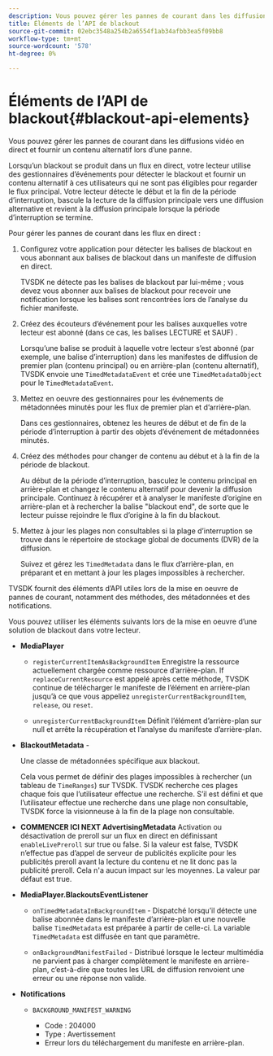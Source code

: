 ```yaml
---
description: Vous pouvez gérer les pannes de courant dans les diffusions vidéo en direct et fournir un contenu alternatif lors d’une panne.
title: Éléments de l’API de blackout
source-git-commit: 02ebc3548a254b2a6554f1ab34afbb3ea5f09bb8
workflow-type: tm+mt
source-wordcount: '578'
ht-degree: 0%

---
```


# Éléments de l’API de blackout{#blackout-api-elements}

Vous pouvez gérer les pannes de courant dans les diffusions vidéo en direct et fournir un contenu alternatif lors d’une panne.

Lorsqu’un blackout se produit dans un flux en direct, votre lecteur utilise des gestionnaires d’événements pour détecter le blackout et fournir un contenu alternatif à ces utilisateurs qui ne sont pas éligibles pour regarder le flux principal. Votre lecteur détecte le début et la fin de la période d’interruption, bascule la lecture de la diffusion principale vers une diffusion alternative et revient à la diffusion principale lorsque la période d’interruption se termine.

Pour gérer les pannes de courant dans les flux en direct :

1. Configurez votre application pour détecter les balises de blackout en vous abonnant aux balises de blackout dans un manifeste de diffusion en direct.

   TVSDK ne détecte pas les balises de blackout par lui-même ; vous devez vous abonner aux balises de blackout pour recevoir une notification lorsque les balises sont rencontrées lors de l’analyse du fichier manifeste.
1. Créez des écouteurs d’événement pour les balises auxquelles votre lecteur est abonné (dans ce cas, les balises LECTURE et SAUF) .

   Lorsqu’une balise se produit à laquelle votre lecteur s’est abonné (par exemple, une balise d’interruption) dans les manifestes de diffusion de premier plan (contenu principal) ou en arrière-plan (contenu alternatif), TVSDK envoie une `TimedMetadataEvent` et crée une `TimedMetadataObject` pour le `TimedMetadataEvent`.

1. Mettez en oeuvre des gestionnaires pour les événements de métadonnées minutés pour les flux de premier plan et d’arrière-plan.

   Dans ces gestionnaires, obtenez les heures de début et de fin de la période d’interruption à partir des objets d’événement de métadonnées minutés.
1. Créez des méthodes pour changer de contenu au début et à la fin de la période de blackout.

   Au début de la période d’interruption, basculez le contenu principal en arrière-plan et changez le contenu alternatif pour devenir la diffusion principale. Continuez à récupérer et à analyser le manifeste d’origine en arrière-plan et à rechercher la balise &quot;blackout end&quot;, de sorte que le lecteur puisse rejoindre le flux d’origine à la fin du blackout.
1. Mettez à jour les plages non consultables si la plage d’interruption se trouve dans le répertoire de stockage global de documents (DVR) de la diffusion.

   Suivez et gérez les `TimedMetadata` dans le flux d’arrière-plan, en préparant et en mettant à jour les plages impossibles à rechercher.

TVSDK fournit des éléments d’API utiles lors de la mise en oeuvre de pannes de courant, notamment des méthodes, des métadonnées et des notifications.

Vous pouvez utiliser les éléments suivants lors de la mise en oeuvre d’une solution de blackout dans votre lecteur.

* **MediaPlayer**

   * `registerCurrentItemAsBackgroundItem` Enregistre la ressource actuellement chargée comme ressource d’arrière-plan. If `replaceCurrentResource` est appelé après cette méthode, TVSDK continue de télécharger le manifeste de l’élément en arrière-plan jusqu’à ce que vous appeliez `unregisterCurrentBackgroundItem`, `release`, ou `reset`.

   * `unregisterCurrentBackgroundItem` Définit l’élément d’arrière-plan sur null et arrête la récupération et l’analyse du manifeste d’arrière-plan.

* **BlackoutMetadata** -

  Une classe de métadonnées spécifique aux blackout.

  Cela vous permet de définir des plages impossibles à rechercher (un tableau de `TimeRanges`) sur TVSDK. TVSDK recherche ces plages chaque fois que l’utilisateur effectue une recherche. S’il est défini et que l’utilisateur effectue une recherche dans une plage non consultable, TVSDK force la visionneuse à la fin de la plage non consultable.

* **COMMENCER ICI NEXT AdvertisingMetadata** Activation ou désactivation de preroll sur un flux en direct en définissant `enableLivePreroll` sur true ou false. Si la valeur est false, TVSDK n’effectue pas d’appel de serveur de publicités explicite pour les publicités preroll avant la lecture du contenu et ne lit donc pas la publicité preroll. Cela n&#39;a aucun impact sur les moyennes. La valeur par défaut est true.

* **MediaPlayer.BlackoutsEventListener**

   * `onTimedMetadataInBackgroundItem` - Dispatché lorsqu’il détecte une balise abonnée dans le manifeste d’arrière-plan et une nouvelle balise `TimedMetadata` est préparée à partir de celle-ci. La variable `TimedMetadata` est diffusée en tant que paramètre.

   * `onBackgroundManifestFailed` - Distribué lorsque le lecteur multimédia ne parvient pas à charger complètement le manifeste en arrière-plan, c’est-à-dire que toutes les URL de diffusion renvoient une erreur ou une réponse non valide.

* **Notifications**

   * `BACKGROUND_MANIFEST_WARNING`

      * Code : 204000
      * Type : Avertissement
      * Erreur lors du téléchargement du manifeste en arrière-plan.
